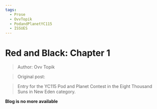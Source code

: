 ```yaml
---
tags:
  - Prose
  - OvvTopik
  - PodandPlanetYC115
  - ISSUES
---
```


# Red and Black: Chapter 1

> Author: Ovv Topik

> Original post:

> Entry for the YC115 Pod and Planet Contest in the Eight Thousand Suns in New Eden category.


**Blog is no more available**